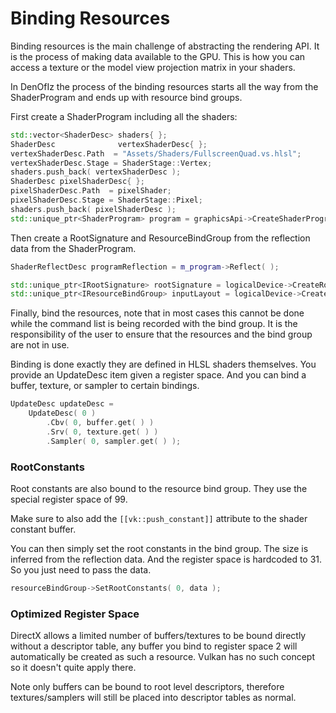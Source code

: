 # Binding Resources

Binding resources is the main challenge of abstracting the rendering API. It is the process of making data available to
the GPU. This is how you can access a texture or the model view projection matrix in your shaders.

In DenOfIz the process of the binding resources starts all the way from the ShaderProgram and ends up with resource bind
groups.

First create a ShaderProgram including all the shaders:

```cpp
std::vector<ShaderDesc> shaders{ };
ShaderDesc              vertexShaderDesc{ };
vertexShaderDesc.Path  = "Assets/Shaders/FullscreenQuad.vs.hlsl";
vertexShaderDesc.Stage = ShaderStage::Vertex;
shaders.push_back( vertexShaderDesc );
ShaderDesc pixelShaderDesc{ };
pixelShaderDesc.Path  = pixelShader;
pixelShaderDesc.Stage = ShaderStage::Pixel;
shaders.push_back( pixelShaderDesc );
std::unique_ptr<ShaderProgram> program = graphicsApi->CreateShaderProgram( shaders );
```

Then create a RootSignature and ResourceBindGroup from the reflection data from the ShaderProgram.

```cpp
ShaderReflectDesc programReflection = m_program->Reflect( );

std::unique_ptr<IRootSignature> rootSignature = logicalDevice->CreateRootSignature( programReflection.RootSignature );
std::unique_ptr<IResourceBindGroup> inputLayout = logicalDevice->CreateInputLayout( programReflection.InputLayout );
```

Finally, bind the resources, note that in most cases this cannot be done while the command list is being recorded with
the bind group. It is the responsibility of the user to ensure that the resources and the bind group are not in use.

Binding is done exactly they are defined in HLSL shaders themselves. You provide an UpdateDesc item given a register
space. And you can bind a buffer, texture, or sampler to certain bindings.

```cpp
UpdateDesc updateDesc = 
    UpdateDesc( 0 )
        .Cbv( 0, buffer.get( ) )
        .Srv( 0, texture.get( ) )
        .Sampler( 0, sampler.get( ) );
```

### RootConstants

Root constants are also bound to the resource bind group. They use the special register space of 99.

Make sure to also add the `[[vk::push_constant]]` attribute to the shader constant buffer.

You can then simply set the root constants in the bind group. The size is inferred from the reflection data. And the
register space is hardcoded to 31. So you just need to pass the data.

```cpp
resourceBindGroup->SetRootConstants( 0, data );
```

### Optimized Register Space

DirectX allows a limited number of buffers/textures to be bound directly without a descriptor table, any buffer you bind
to register space 2 will automatically be created as such a resource. Vulkan has no such concept so it doesn't
quite apply there.

Note only buffers can be bound to root level descriptors, therefore textures/samplers will still be placed into
descriptor tables as normal.